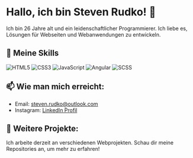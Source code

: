 # Hallo, ich bin Steven Rudko! 👋

Ich bin 26 Jahre alt und ein leidenschaftlicher Programmierer. Ich liebe es, Lösungen für Webseiten und Webanwendungen zu entwickeln.

## 🚀 Meine Skills
![HTML5](https://img.icons8.com/color/48/000000/html-5.png)
![CSS3](https://img.icons8.com/color/48/000000/css3.png)
![JavaScript](https://img.icons8.com/color/48/000000/javascript.png)
![Angular](https://img.icons8.com/color/48/000000/angularjs.png)
![SCSS](https://img.icons8.com/color/48/000000/sass.png)

## 📫 Wie man mich erreicht:
- Email: steven.rudko@outlook.com
- Instagram: [LinkedIn Profil](https://www.linkedin.com/in/steven-rotkohl)

## 🌱 Weitere Projekte:
Ich arbeite derzeit an verschiedenen Webprojekten. Schau dir meine Repositories an, um mehr zu erfahren!
